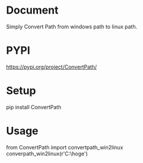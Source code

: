 # Document

Simply Convert Path from windows path to linux path.


# PYPI

https://pypi.org/project/ConvertPath/


# Setup

pip install ConvertPath


# Usage 

from ConvertPath import convertpath_win2linux
converpath_win2linux(r'C:\\hoge')
